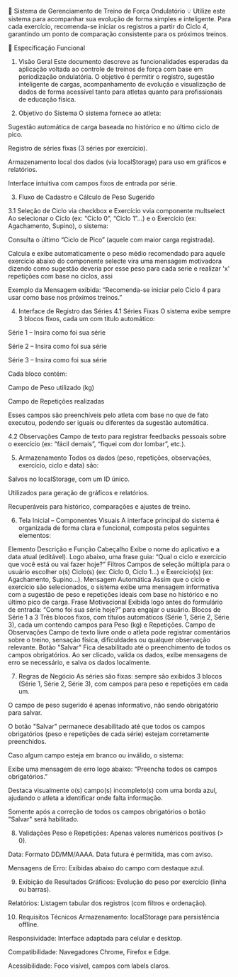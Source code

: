 💪 Sistema de Gerenciamento de Treino de Força Ondulatório
💡 Utilize este sistema para acompanhar sua evolução de forma simples e inteligente. Para cada exercício, recomenda-se iniciar os registros a partir do Ciclo 4, garantindo um ponto de comparação consistente para os próximos treinos.

📘 Especificação Funcional
1. Visão Geral
Este documento descreve as funcionalidades esperadas da aplicação voltada ao controle de treinos de força com base em periodização ondulatória. O objetivo é permitir o registro, sugestão inteligente de cargas, acompanhamento de evolução e visualização de dados de forma acessível tanto para atletas quanto para profissionais de educação física.

2. Objetivo do Sistema
O sistema fornece ao atleta:

Sugestão automática de carga baseada no histórico e no último ciclo de pico.

Registro de séries fixas (3 séries por exercício).

Armazenamento local dos dados (via localStorage) para uso em gráficos e relatórios.

Interface intuitiva com campos fixos de entrada por série.

3. Fluxo de Cadastro e Cálculo de Peso Sugerido

3.1 Seleção de Ciclo via checkbox e Exercício vvia componente multselect
Ao selecionar o Ciclo (ex: “Ciclo 0”, “Ciclo 1”...) e o Exercício (ex: Agachamento, Supino), o sistema:

Consulta o último “Ciclo de Pico” (aquele com maior carga registrada).

Calcula e exibe automaticamente o peso médio recomendado para aquele exercício abaixo do componente selecte vira uma mensagem motivadora dizendo como sugestão deveria por esse peso para cada serie e realizar 'x' repetições com base no ciclos, assi

Exemplo da Mensagem exibida:
“Recomenda-se iniciar pelo Ciclo 4 para usar como base nos próximos treinos.”

4. Interface de Registro das Séries
4.1 Séries Fixas
O sistema exibe sempre 3 blocos fixos, cada um com título automático:

Série 1 – Insira como foi sua série

Série 2 – Insira como foi sua série

Série 3 – Insira como foi sua série

Cada bloco contém:

Campo de Peso utilizado (kg)

Campo de Repetições realizadas

Esses campos são preenchíveis pelo atleta com base no que de fato executou, podendo ser iguais ou diferentes da sugestão automática.

4.2 Observações
Campo de texto para registrar feedbacks pessoais sobre o exercício (ex: “fácil demais”, “fiquei com dor lombar”, etc.).

5. Armazenamento
Todos os dados (peso, repetições, observações, exercício, ciclo e data) são:

Salvos no localStorage, com um ID único.

Utilizados para geração de gráficos e relatórios.

Recuperáveis para histórico, comparações e ajustes de treino.

6. Tela Inicial – Componentes Visuais
A interface principal do sistema é organizada de forma clara e funcional, composta pelos seguintes elementos:

Elemento	Descrição e Função
Cabeçalho	Exibe o nome do aplicativo e a data atual (editável). Logo abaixo, uma frase guia: “Qual o ciclo e exercício que você está ou vai fazer hoje?”
Filtros	Campos de seleção múltipla para o usuário escolher o(s) Ciclo(s) (ex: Ciclo 0, Ciclo 1...) e Exercício(s) (ex: Agachamento, Supino...).
Mensagem Automática	Assim que o ciclo e exercício são selecionados, o sistema exibe uma mensagem informativa com a sugestão de peso e repetições ideais com base no histórico e no último pico de carga.
Frase Motivacional	Exibida logo antes do formulário de entrada: “Como foi sua série hoje?” para engajar o usuário.
Blocos de Série 1 a 3	Três blocos fixos, com títulos automáticos (Série 1, Série 2, Série 3), cada um contendo campos para Peso (kg) e Repetições.
Campo de Observações	Campo de texto livre onde o atleta pode registrar comentários sobre o treino, sensação física, dificuldades ou qualquer observação relevante.
Botão "Salvar"	Fica desabilitado até o preenchimento de todos os campos obrigatórios. Ao ser clicado, valida os dados, exibe mensagens de erro se necessário, e salva os dados localmente.

7. Regras de Negócio
As séries são fixas: sempre são exibidos 3 blocos (Série 1, Série 2, Série 3), com campos para peso e repetições em cada um.

O campo de peso sugerido é apenas informativo, não sendo obrigatório para salvar.

O botão "Salvar" permanece desabilitado até que todos os campos obrigatórios (peso e repetições de cada série) estejam corretamente preenchidos.

Caso algum campo esteja em branco ou inválido, o sistema:

Exibe uma mensagem de erro logo abaixo: “Preencha todos os campos obrigatórios.”

Destaca visualmente o(s) campo(s) incompleto(s) com uma borda azul, ajudando o atleta a identificar onde falta informação.

Somente após a correção de todos os campos obrigatórios o botão "Salvar" será habilitado.

8. Validações
Peso e Repetições: Apenas valores numéricos positivos (> 0).

Data: Formato DD/MM/AAAA. Data futura é permitida, mas com aviso.

Mensagens de Erro: Exibidas abaixo do campo com destaque azul.

9. Exibição de Resultados
Gráficos: Evolução do peso por exercício (linha ou barras).

Relatórios: Listagem tabular dos registros (com filtros e ordenação).

10. Requisitos Técnicos
Armazenamento: localStorage para persistência offline.

Responsividade: Interface adaptada para celular e desktop.

Compatibilidade: Navegadores Chrome, Firefox e Edge.

Acessibilidade: Foco visível, campos com labels claros.